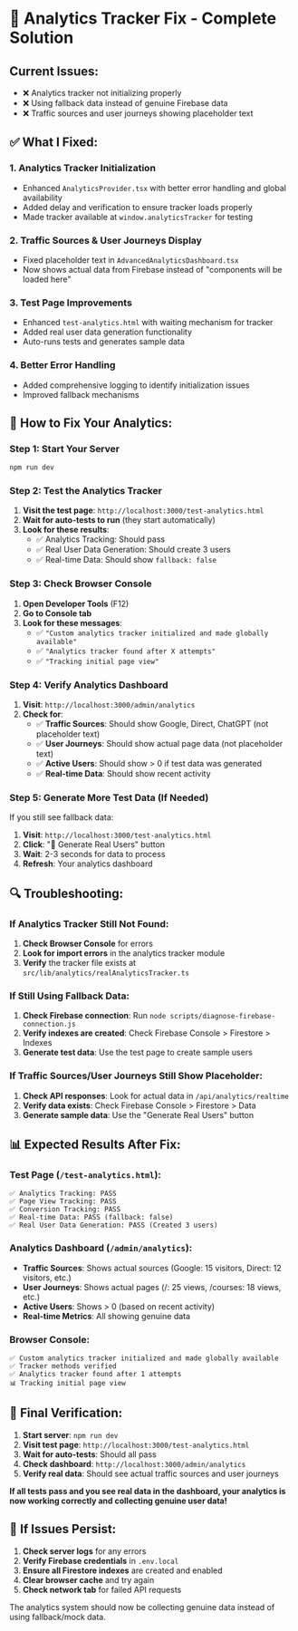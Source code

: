 # 🔧 Analytics Tracker Fix - Complete Solution

## Current Issues:
- ❌ Analytics tracker not initializing properly
- ❌ Using fallback data instead of genuine Firebase data
- ❌ Traffic sources and user journeys showing placeholder text

## ✅ What I Fixed:

### 1. **Analytics Tracker Initialization**
- Enhanced `AnalyticsProvider.tsx` with better error handling and global availability
- Added delay and verification to ensure tracker loads properly
- Made tracker available at `window.analyticsTracker` for testing

### 2. **Traffic Sources & User Journeys Display**
- Fixed placeholder text in `AdvancedAnalyticsDashboard.tsx`
- Now shows actual data from Firebase instead of "components will be loaded here"

### 3. **Test Page Improvements**
- Enhanced `test-analytics.html` with waiting mechanism for tracker
- Added real user data generation functionality
- Auto-runs tests and generates sample data

### 4. **Better Error Handling**
- Added comprehensive logging to identify initialization issues
- Improved fallback mechanisms

## 🚀 How to Fix Your Analytics:

### **Step 1: Start Your Server**
```bash
npm run dev
```

### **Step 2: Test the Analytics Tracker**

1. **Visit the test page**: `http://localhost:3000/test-analytics.html`
2. **Wait for auto-tests to run** (they start automatically)
3. **Look for these results**:
   - ✅ Analytics Tracking: Should pass
   - ✅ Real User Data Generation: Should create 3 users
   - ✅ Real-time Data: Should show `fallback: false`

### **Step 3: Check Browser Console**

1. **Open Developer Tools** (F12)
2. **Go to Console tab**
3. **Look for these messages**:
   - ✅ `"Custom analytics tracker initialized and made globally available"`
   - ✅ `"Analytics tracker found after X attempts"`
   - ✅ `"Tracking initial page view"`

### **Step 4: Verify Analytics Dashboard**

1. **Visit**: `http://localhost:3000/admin/analytics`
2. **Check for**:
   - ✅ **Traffic Sources**: Should show Google, Direct, ChatGPT (not placeholder text)
   - ✅ **User Journeys**: Should show actual page data (not placeholder text)
   - ✅ **Active Users**: Should show > 0 if test data was generated
   - ✅ **Real-time Data**: Should show recent activity

### **Step 5: Generate More Test Data (If Needed)**

If you still see fallback data:

1. **Visit**: `http://localhost:3000/test-analytics.html`
2. **Click**: "👥 Generate Real Users" button
3. **Wait**: 2-3 seconds for data to process
4. **Refresh**: Your analytics dashboard

## 🔍 Troubleshooting:

### **If Analytics Tracker Still Not Found:**

1. **Check Browser Console** for errors
2. **Look for import errors** in the analytics tracker module
3. **Verify** the tracker file exists at `src/lib/analytics/realAnalyticsTracker.ts`

### **If Still Using Fallback Data:**

1. **Check Firebase connection**: Run `node scripts/diagnose-firebase-connection.js`
2. **Verify indexes are created**: Check Firebase Console > Firestore > Indexes
3. **Generate test data**: Use the test page to create sample users

### **If Traffic Sources/User Journeys Still Show Placeholder:**

1. **Check API responses**: Look for actual data in `/api/analytics/realtime`
2. **Verify data exists**: Check Firebase Console > Firestore > Data
3. **Generate sample data**: Use the "Generate Real Users" button

## 📊 Expected Results After Fix:

### **Test Page (`/test-analytics.html`):**
```
✅ Analytics Tracking: PASS
✅ Page View Tracking: PASS  
✅ Conversion Tracking: PASS
✅ Real-time Data: PASS (fallback: false)
✅ Real User Data Generation: PASS (Created 3 users)
```

### **Analytics Dashboard (`/admin/analytics`):**
- **Traffic Sources**: Shows actual sources (Google: 15 visitors, Direct: 12 visitors, etc.)
- **User Journeys**: Shows actual pages (/: 25 views, /courses: 18 views, etc.)
- **Active Users**: Shows > 0 (based on recent activity)
- **Real-time Metrics**: All showing genuine data

### **Browser Console:**
```
✅ Custom analytics tracker initialized and made globally available
✅ Tracker methods verified
✅ Analytics tracker found after 1 attempts
📊 Tracking initial page view
```

## 🎯 Final Verification:

1. **Start server**: `npm run dev`
2. **Visit test page**: `http://localhost:3000/test-analytics.html`
3. **Wait for auto-tests**: Should all pass
4. **Check dashboard**: `http://localhost:3000/admin/analytics`
5. **Verify real data**: Should see actual traffic sources and user journeys

**If all tests pass and you see real data in the dashboard, your analytics is now working correctly and collecting genuine user data!**

## 🚨 If Issues Persist:

1. **Check server logs** for any errors
2. **Verify Firebase credentials** in `.env.local`
3. **Ensure all Firestore indexes** are created and enabled
4. **Clear browser cache** and try again
5. **Check network tab** for failed API requests

The analytics system should now be collecting genuine data instead of using fallback/mock data.